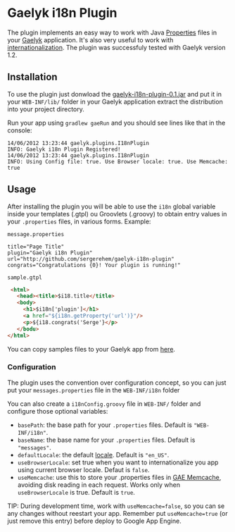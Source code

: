 Gaelyk i18n Plugin
==================

The plugin implements an easy way to work with Java [Properties](http://docs.oracle.com/javase/tutorial/essential/environment/properties.html)  files in your [Gaelyk](gaelyk.appspot.com) application.
It's also very useful to work with [internationalization](http://www.oracle.com/technetwork/java/javase/tech/intl-139810.html).
The plugin was successfuly tested with Gaelyk version 1.2.

## Installation

To use the plugin just donwload the [gaelyk-i18n-plugin-0.1.jar](https://github.com/sergerehem/gaelyk-i18n-plugin/blob/master/downloads/gaelyk-i18n-plugin-0.1.jar?raw=true) 
and put it in your `WEB-INF/lib/` folder in your Gaelyk application extract the distribution into your project directory.

Run your app using  `gradlew gaeRun` and you should see lines like that in the console:

```
14/06/2012 13:23:44 gaelyk.plugins.I18nPlugin
INFO: Gaelyk i18n Plugin Registered!
14/06/2012 13:23:44 gaelyk.plugins.I18nPlugin
INFO: Using Config file: true. Use Browser locale: true. Use Memcache: true
```

## Usage

After installing the plugin you will be able to use the `i18n` global variable inside your templates (.gtpl) ou Groovlets (.groovy)
to obtain entry values in your `.properties` files, in various forms. Example:

`message.properties`
```
title="Page Title"
plugin="Gaelyk i18n Plugin"
url="http://github.com/sergerehem/gaelyk-i18n-plugin"
congrats="Congratulations {0}! Your plugin is running!"
```  

`sample.gtpl`
```html
 <html>
   <head><title>$i18.title</title>
   <body>
     <h1>$i18n['plugin']</h1>
     <a href="${i18n.getProperty('url')}"/>
     <p>${i18.congrats('Serge'}</p>
   </bodu>
</html>
```

You can copy samples files to your Gaelyk app from [here](https://github.com/sergerehem/gaelyk-i18n-plugin/tree/master/usage/WEB-INF).

### Configuration

The plugin uses the convention over configuration concept, so you can just put your `messages.properties` 
file in the `WEB-INF/i18n` folder

You can also create a `i18nConfig.groovy` file in `WEB-INF/` folder and configure those optional variables:
* `basePath`: the base path for your `.properties` files. Default is `"WEB-INF/i18n"`.
* `baseName`: the base name for your `.properties` files. Default is `"messages"`.
* `defaultLocale`: the default [locale](http://java.sun.com/developer/technicalArticles/J2SE/locale/). Default is `"en_US"`.
* `useBrowserLocale`: set true when you want to internationalize you app using current browser locale. Defaut is `false`.
* `useMemcache`: use this to store your .properties files in [GAE Memcache](https://developers.google.com/appengine/docs/java/memcache/overview), avoiding disk reading in each request. Works only when `useBrowserLocale` is true. Default is `true`.

TIP: During development time, work with `useMemcache=false`, so you can se any changes without reestart your app. Remember put `useMemcache=true` (or just remove this entry) before deploy to Google App Engine.
